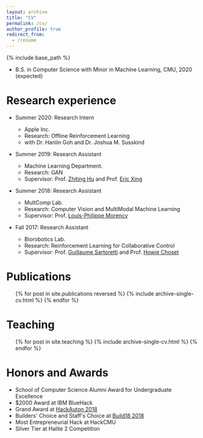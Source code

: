 ```yaml
---
layout: archive
title: "CV"
permalink: /cv/
author_profile: true
redirect_from:
  - /resume
---
```


{% include base_path %}

<!-- Education
====== -->
* B.S. in Computer Science with Minor in Machine Learning, CMU, 2020 (expected)

Research experience
======
* Summer 2020: Research Intern
  * Apple Inc.
  * Research: Offline Reinforcement Learning
  * with Dr. Hanlin Goh and Dr. Joshua M. Susskind

* Summer 2019: Research Assistant
  * Machine Learning Department.
  * Research: GAN
  * Supervisor: Prof. [Zhiting Hu](http://zhiting.ucsd.edu/) and Prof. [Eric Xing](http://www.cs.cmu.edu/~epxing/)

* Summer 2018: Research Assistant
  * MultComp Lab.
  * Research: Computer Vision and MultiModal Machine Learning
  * Supervisor: Prof. [Louis-Philippe Morency](https://www.cs.cmu.edu/~morency/)

* Fall 2017: Research Assistant
  * Biorobotics Lab.
  * Research: Reinforcement Learning for Collaborative Control
  * Supervisor: Prof. [Guillaume Sartoretti](https://www.sartoretti.science/) and Prof. [Howie Choset](https://www.cs.cmu.edu/~./choset/)
  
<!-- Skills
======
* Skill 1
* Skill 2
  * Sub-skill 2.1
  * Sub-skill 2.2
  * Sub-skill 2.3
* Skill 3 -->

Publications
======
  <ul>{% for post in site.publications reversed %}
    {% include archive-single-cv.html %}
  {% endfor %}</ul>
  
<!-- Talks
======
  <ul>{% for post in site.talks %}
    {% include archive-single-talk-cv.html %}
  {% endfor %}</ul> -->
  
Teaching
======
  <ul>{% for post in site.teaching %}
    {% include archive-single-cv.html %}
  {% endfor %}</ul>
  
Honors and Awards
======
* School of Computer Science Alumni Award for Undergraduate Excellence
* $2000 Award at IBM BlueHack
* Grand Award at [HackAuton 2018](https://www.hackauton.com/)
* Builders' Choice and Staff's Choice at [Build18 2018](https://www.build18.org/)
* Most Entrepreneurial Hack at HackCMU
* Silver Tier at Halite 2 Competition
